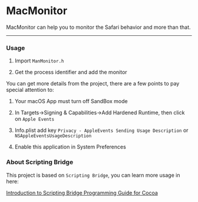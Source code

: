 # MacMonitor

MacMonitor can help you to monitor the Safari behavior and more than that.

---

### Usage

1. Import `ManMonitor.h` 

2. Get the process identifier and add the monitor

You can get more details from the project, there are a few points to pay special attention to:

1. Your macOS App must turn off SandBox mode

2. In Targets->Signing & Capabilities->Add Hardened Runtime, then click on `Apple Events`

3. Info.plist add key `Privacy - AppleEvents Sending Usage Description` or `NSAppleEventsUsageDescription`

4. Enable this application in System Preferences



### About Scripting Bridge

This project is based on `Scripting Bridge`, you can learn more usage in here:

[Introduction to Scripting Bridge Programming Guide for Cocoa](https://developer.apple.com/library/archive/documentation/Cocoa/Conceptual/ScriptingBridgeConcepts/Introduction/Introduction.html#//apple_ref/doc/uid/TP40006104)
